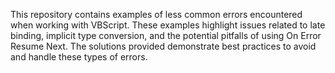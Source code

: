 This repository contains examples of less common errors encountered when working with VBScript.  These examples highlight issues related to late binding, implicit type conversion, and the potential pitfalls of using On Error Resume Next.  The solutions provided demonstrate best practices to avoid and handle these types of errors.